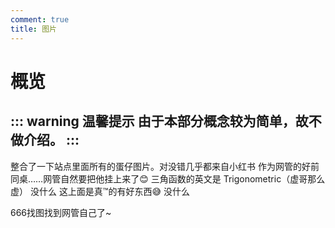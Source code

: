 ```yaml
---
comment: true
title: 图片
---
```

# 概览

::: warning 温馨提示
  由于本部分概念较为简单，故不做介绍。
:::
---

<NCard title="蛋仔~" link="/resources/picture/eggy">
  整合了一下站点里面所有的蛋仔图片。对没错几乎都来自小红书
</NCard>

<NCard title="唐子八" link="/resources/picture/some-people/tzb">
  作为网管的好前同桌……网管自然要把他挂上来了😊
</NCard>

<NCard title="虚哥" link="/resources/picture/some-people/xuge">
  三角函数的英文是 Trigonometric（虚哥那么虚）
</NCard>

<NCard title="来自某校园摄影师" link="/resources/picture/some-people/from-xysys">
  没什么
</NCard>

<NCard title="来自泸高服务号" link="/resources/picture/some-people/from-LGFWH">
  这上面是真™的有好东西😅
</NCard>

<NCard title="某些其他的" link="/resources/picture/some-people/others-in-class">
  没什么
</NCard>

<ImageSlider
  :auto="true"
  :time="1500"
  :images="[
    { id: 1, text: '惊魂夜阿巴-1', link: '/pictures/eggy/pursuer-aba-1.jpg' },
    { id: 2, text: '惊魂夜斯黛拉-1', link: '/pictures/eggy/pursuer-sidaila-1.jpg' },
    { id: 3, text: '惊魂夜艾琳-1', link: '/pictures/eggy/pursuer-ailin-1.jpg' },
    { id: 4, text: '惊魂夜疯象-1', link: '/pictures/eggy/pursuer-elephant-1.jpg' },
  ]"
  ltext="来点追捕者~"
  rtext="逃出惊魂夜"
  lcolor="white"
  rcolor="#3c3c43"
/>

666找图找到网管自己了~